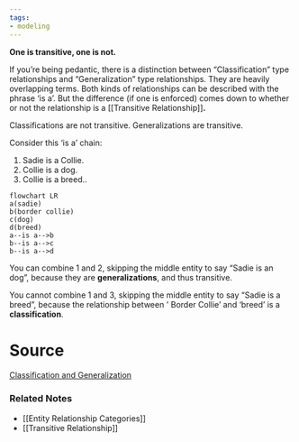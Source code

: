 ```yaml
---
tags:
- modeling
---
```

**One is transitive, one is not.**



If you’re being pedantic, there is a distinction between “Classification” type relationships and “Generalization” type relationships. They are heavily overlapping terms. Both kinds of relationships can be described with the phrase ‘is a’. But the difference (if one is enforced) comes down to whether or not the relationship is a [[Transitive Relationship]]**.**

Classifications are not transitive. 
Generalizations are transitive.

Consider this ‘is a’ chain:

1. Sadie is a Collie. 
2. Collie is a dog. 
3. Collie is a breed..

```mermaid
flowchart LR
a(sadie)
b(border collie)
c(dog)
d(breed)
a--is a-->b
b--is a-->c
b--is a-->d
```

You can combine 1 and 2, skipping the middle entity to say “Sadie is an dog”, because they are **generalizations**, and thus transitive.

You cannot combine 1 and 3, skipping the middle entity to say “Sadie is a breed”, because the relationship between ' Border Collie’ and ‘breed’ is a **classification**.

# Source

[Classification and Generalization](https://etutorials.org/Programming/UML/Chapter+6.+Class+Diagrams+Advanced+Concepts/Classification+and+Generalization/)

### Related Notes
- [[Entity Relationship Categories]] 
- [[Transitive Relationship]]